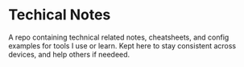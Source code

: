 # Techical Notes
A repo containing technical related notes, cheatsheets, and config examples for tools I use or learn. Kept here to stay consistent across devices, and help others if needeed.